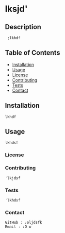 # lksjd' 
  
  ## Description
     ;lkhdf

  ## Table of Contents
   * [Installation](#Installation)
   * [Usage](#Usage)
   * [License](#License)
   * [Contributing](#Contributing)
   * [Tests](#Tests)
   * [Contact](#Contact)

  ## Installation
    lkhdf

  ## Usage 
    lkhdsf

  ### License
    

  ### Contributing
    'lkjdsf

  ### Tests
    'lkhdsf

  ### Contact
    GitHub : ;oljdsfk
    Email : :O w
  